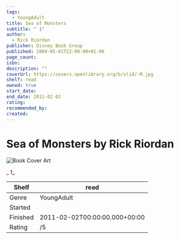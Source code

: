 ```yaml
---
tags:
  - YoungAdult
title: Sea of Monsters
subtitle: " 1"
author:
  - Rick Riordan
publisher: Disney Book Group
published: 2009-05-01T22:00:00+01:00
page_count:
isbn:
description: ""
coverUrl: https://covers.openlibrary.org/b/olid/-M.jpg
shelf: read
owned: true
start_date:
end_date: 2011-02-02
rating:
recommended_by:
created:
---
```


# Sea of Monsters by Rick Riordan

![Book Cover Art](https://covers.openlibrary.org/b/olid/-M.jpg)

_ 1_

| Shelf | read |
| --- | --- |
| Genre | YoungAdult |
| Started |  |
| Finished | 2011-02-02T00:00:00.000+00:00 |
| Rating | /5 |

